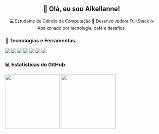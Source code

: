 <h2 align="center">👋 Olá, eu sou Aikellanne!</h2>
<p align="center">
  💻 Estudante de Ciência da Computação 
  🚀 Desenvolvedora Full Stack  
  ☕ Apaixonado por tecnologia, café e desafios. 
</p>

### 🌟 Tecnologias e Ferramentas  
<p align="left">
  <img src="https://img.shields.io/badge/HTML5-%23E34F26?style=for-the-badge&logo=html5&logoColor=white" />
  <img src="https://img.shields.io/badge/CSS3-%231572B6?style=for-the-badge&logo=css3&logoColor=white" />
  <img src="https://img.shields.io/badge/JavaScript-%23F7DF1E?style=for-the-badge&logo=javascript&logoColor=black" />
  <img src="https://img.shields.io/badge/React-%23282C34?style=for-the-badge&logo=react&logoColor=61DAFB" />
  <img src="https://img.shields.io/badge/Figma-%23000000?style=for-the-badge&logo=figma&logoColor=white" />
  <img src="https://img.shields.io/badge/Node.js-%23339933?style=for-the-badge&logo=node.js&logoColor=white" />
  <img src="https://img.shields.io/badge/MySQL-%2300f?style=for-the-badge&logo=mysql&logoColor=white" />
</p>

### 📊 Estatísticas do GitHub
<p align="left">
  <img height="180em" src="https://github-readme-stats.vercel.app/api?username=aikellanne&show_icons=true&count_private=true" />
  <img height="180em" src="https://github-readme-stats.vercel.app/api/top-langs/?username=aikellanne&layout=compact&langs_count=6&count_private=true" />
</p>

